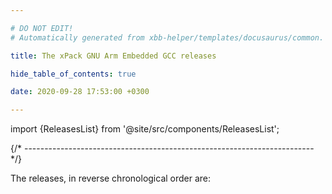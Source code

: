 ```yaml
---

# DO NOT EDIT!
# Automatically generated from xbb-helper/templates/docusaurus/common.

title: The xPack GNU Arm Embedded GCC releases

hide_table_of_contents: true

date: 2020-09-28 17:53:00 +0300

---
```


import {ReleasesList} from '@site/src/components/ReleasesList';

{/* ------------------------------------------------------------------------ */}

The releases, in reverse chronological order are:

<ReleasesList />
